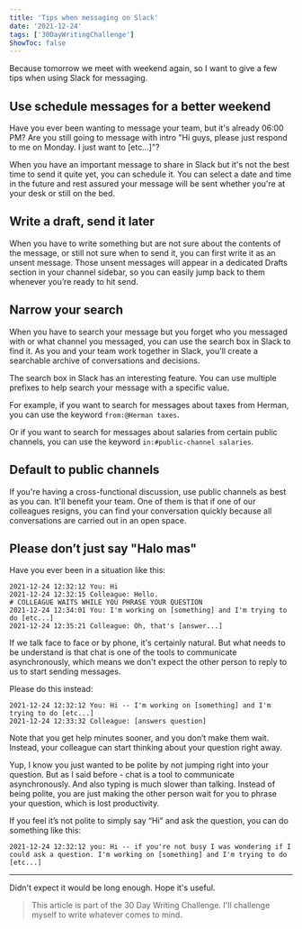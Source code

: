 ```yaml
---
title: 'Tips when messaging on Slack'
date: '2021-12-24'
tags: ['30DayWritingChallenge']
ShowToc: false
---
```


Because tomorrow we meet with weekend again, so I want to give a few tips when using Slack for messaging.

## Use schedule messages for a better weekend

Have you ever been wanting to message your team, but it's already 06:00 PM? Are you still going to message with intro "Hi guys, please just respond to me on Monday. I just want to [etc...]"?

When you have an important message to share in Slack but it's not the best time to send it quite yet, you can schedule it. You can select a date and time in the future and rest assured your message will be sent whether you're at your desk or still on the bed.

## Write a draft, send it later

When you have to write something but are not sure about the contents of the message, or still not sure when to send it, you can first write it as an unsent message. Those unsent messages will appear in a dedicated Drafts section in your channel sidebar, so you can easily jump back to them whenever you’re ready to hit send.

## Narrow your search

When you have to search your message but you forget who you messaged with or what channel you messaged, you can use the search box in Slack to find it. As you and your team work together in Slack, you'll create a searchable archive of conversations and decisions.

The search box in Slack has an interesting feature. You can use multiple prefixes to help search your message with a specific value.

For example, if you want to search for messages about taxes from Herman, you can use the keyword `from:@Herman taxes`.

Or if you want to search for messages about salaries from certain public channels, you can use the keyword `in:#public-channel salaries`.

## Default to public channels

If you're having a cross-functional discussion, use public channels as best as you can. It'll benefit your team. One of them is that if one of our colleagues resigns, you can find your conversation quickly because all conversations are carried out in an open space.

## Please don’t just say "Halo mas"

Have you ever been in a situation like this:

```
2021-12-24 12:32:12 You: Hi
2021-12-24 12:32:15 Colleague: Hello.
# COLLEAGUE WAITS WHILE YOU PHRASE YOUR QUESTION
2021-12-24 12:34:01 You: I'm working on [something] and I'm trying to do [etc...]
2021-12-24 12:35:21 Colleague: Oh, that's [answer...]
```

If we talk face to face or by phone, it's certainly natural. But what needs to be understand is that chat is one of the tools to communicate asynchronously, which means we don't expect the other person to reply to us to start sending messages.

Please do this instead:

```
2021-12-24 12:32:12 You: Hi -- I'm working on [something] and I'm trying to do [etc...]
2021-12-24 12:33:32 Colleague: [answers question]
```

Note that you get help minutes sooner, and you don’t make them wait. Instead, your colleague can start thinking about your question right away.

Yup, I know you just wanted to be polite by not jumping right into your question. But as I said before - chat is a tool to communicate asynchronously. And also typing is much slower than talking. Instead of being polite, you are just making the other person wait for you to phrase your question, which is lost productivity.

If you feel it’s not polite to simply say “Hi” and ask the question, you can do something like this:

```
2021-12-24 12:32:12 you: Hi -- if you're not busy I was wondering if I could ask a question. I'm working on [something] and I'm trying to do [etc...]
```

---

Didn't expect it would be long enough. Hope it's useful.

> This article is part of the 30 Day Writing Challenge. I'll challenge myself to write whatever comes to mind.
